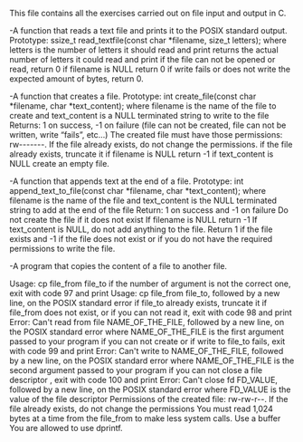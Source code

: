 This file contains all the exercises carried out on file input and
output in C.

-A function that reads a text file and prints it to the POSIX standard
output.
Prototype: ssize_t read_textfile(const char *filename, size_t letters);
where letters is the number of letters it should read and print
returns the actual number of letters it could read and print
if the file can not be opened or read, return 0
if filename is NULL return 0
if write fails or does not write the expected amount of bytes,
return 0.

-A function that creates a file.
Prototype: int create_file(const char *filename, char *text_content);
where filename is the name of the file to create and text_content is
a NULL terminated string to write to the file
Returns: 1 on success, -1 on failure (file can not be created, file
can not be written, write “fails”, etc…)
The created file must have those permissions: rw-------. If the file
already exists, do not change the permissions.
if the file already exists, truncate it
if filename is NULL return -1
if text_content is NULL create an empty file.

-A function that appends text at the end of a file.
Prototype: int append_text_to_file(const char *filename, char *text_content);
where filename is the name of the file and text_content is the NULL terminated string to add at the end of the file
Return: 1 on success and -1 on failure
Do not create the file if it does not exist
If filename is NULL return -1
If text_content is NULL, do not add anything to the file. Return 1 if the file exists and -1 if the file does not exist or if you do not have the required permissions to write the file.

-A program that copies the content of a file to another file.

Usage: cp file_from file_to
if the number of argument is not the correct one, exit with code 97
and print Usage: cp file_from file_to, followed by a new line, on the
POSIX standard error
if file_to already exists, truncate it
if file_from does not exist, or if you can not read it, exit with
code 98 and print Error: Can't read from file NAME_OF_THE_FILE,
followed
by a new line, on the POSIX standard error
where NAME_OF_THE_FILE is the first argument passed to your program
if you can not create or if write to file_to fails, exit with code
99 and print Error: Can't write to NAME_OF_THE_FILE, followed by a new
line, on the POSIX standard error
where NAME_OF_THE_FILE is the second argument passed to your program
if you can not close a file descriptor , exit with code 100 and print
Error: Can't close fd FD_VALUE, followed by a new line, on the POSIX
standard error
where FD_VALUE is the value of the file descriptor
Permissions of the created file: rw-rw-r--. If the file already
exists, do not change the permissions
You must read 1,024 bytes at a time from the file_from to make less
system calls. Use a buffer
You are allowed to use dprintf.